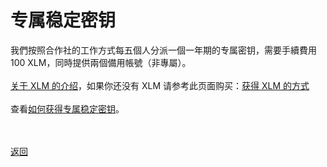 # 专属稳定密钥

我們按照合作社的工作方式每五個人分派一個一年期的专属密钥，需要手續費用 100 XLM，同時提供兩個備用帳號（非專屬）。
<br><br>
<a href="https://wgredlong.github.io/xlm.html">关于 XLM 的介绍</a>，如果你还没有 XLM 请参考此页面购买：<a href="https://wgredlong.github.io/xlm.html">获得 XLM 的方式</a>
<br><br>
查看<a href="https://wgredlong.github.io/pay.html">如何获得专属稳定密钥</a>。

<br><br><a href="https://wgredlong.github.io/">返回</a>
